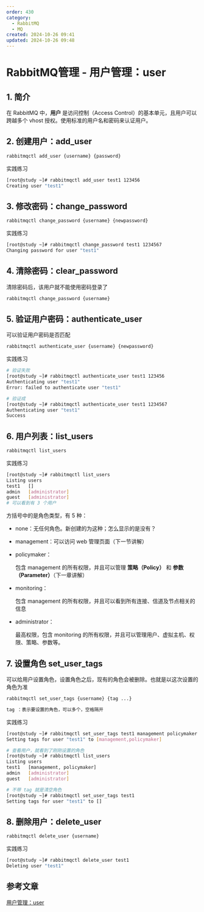 ```yaml
---
order: 430
category:
  - RabbitMQ
  - MQ
created: 2024-10-26 09:41
updated: 2024-10-26 09:48
---
```


# RabbitMQ管理 - 用户管理：user

## 1. 简介

在 RabbitMQ 中，**用户** 是访问控制（Access Control）的基本单元，且用户可以跨越多个 vhost 授权。使用标准的用户名和密码来认证用户。

## 2. 创建用户：add_user

```bash
rabbitmqctl add_user {username} {password} 
```

实践练习

```bash
[root@study ~]# rabbitmqctl add_user test1 123456
Creating user "test1"
```

## 3. 修改密码：change_password

```bash
rabbitmqctl change_password {username} {newpassword}
```

实践练习

```bash
[root@study ~]# rabbitmqctl change_password test1 1234567
Changing password for user "test1"
```

## 4. 清除密码：clear_password

清除密码后，该用户就不能使用密码登录了

```bash
rabbitmqctl change_password {username} 
```

## 5. 验证用户密码：authenticate_user

可以验证用户密码是否匹配

```bash
rabbitmqctl authenticate_user {username} {newpassword}
```

实践练习

```bash
# 验证失败
[root@study ~]# rabbitmqctl authenticate_user test1 123456
Authenticating user "test1"
Error: failed to authenticate user "test1"

# 验证成
[root@study ~]# rabbitmqctl authenticate_user test1 1234567
Authenticating user "test1"
Success
```

## 6. 用户列表：list_users

```bash
rabbitmqctl list_users
```

实践练习

```bash
[root@study ~]# rabbitmqctl list_users
Listing users
test1   []
admin   [administrator]
guest   [administrator]
# 可以看到有 3 个用户
```

方括号中的是角色类型，有 5 种：

- none：无任何角色。新创建的为这种；怎么显示的是没有？

- management：可以访问 web 管理页面（下一节讲解）

- policymaker：

  包含 management 的所有权限，并且可以管理 **策略（Policy）** 和 **参数（Parameter）**（下一章讲解）

- monitoring：

  包含 management 的所有权限，并且可以看到所有连接、信道及节点相关的信息

- administrator：

  最高权限，包含 monitoring 的所有权限，并且可以管理用户、虚拟主机、权限、策略、参数等。

## 7. 设置角色 set_user_tags

可以给用户设置角色，设置角色之后，现有的角色会被删除。也就是以这次设置的角色为准

```bash
rabbitmqctl set_user_tags {username} {tag ...}

tag ：表示要设置的角色，可以多个，空格隔开
```

实践练习

```bash
[root@study ~]# rabbitmqctl set_user_tags test1 management policymaker
Setting tags for user "test1" to [management,policymaker]

# 查看用户，就看到了刚刚设置的角色
[root@study ~]# rabbitmqctl list_users
Listing users
test1   [management, policymaker]
admin   [administrator]
guest   [administrator]

# 不带 tag 就是清空角色
[root@study ~]# rabbitmqctl set_user_tags test1
Setting tags for user "test1" to []
```

## 8. 删除用户：delete_user

```bash
rabbitmqctl delete_user {username}
```

实践练习

```bash
[root@study ~]# rabbitmqctl delete_user test1
Deleting user "test1"
```

## 参考文章

[用户管理：user](https://zq99299.github.io/mq-tutorial/rabbitmq-ac/05/02.html)